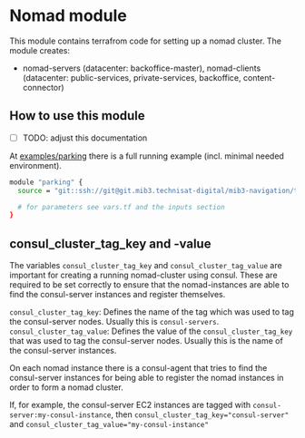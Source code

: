 # Nomad module

This module contains terrafrom code for setting up a nomad cluster.
The module creates:

* nomad-servers (datacenter: backoffice-master), nomad-clients (datacenter: public-services, private-services, backoffice, content-connector)

## How to use this module

* [ ] TODO: adjust this documentation

At [examples/parking](../../examples/parking/) there is a full running example (incl. minimal needed environment).

```bash
module "parking" {
  source = "git::ssh://git@git.mib3.technisat-digital/mib3-navigation/tsd.nav.cloud.infrastructure.modules.git?ref=snapshot//services/poi/modules/parking"

  # for parameters see vars.tf and the inputs section
}
```

## consul_cluster_tag_key and -value

The variables ```consul_cluster_tag_key``` and ```consul_cluster_tag_value``` are important for creating a running nomad-cluster using consul. These are required to be set correctly to ensure that the nomad-instances are able to find the consul-server instances and register themselves.

```consul_cluster_tag_key```: Defines the name of the tag which was used to tag the consul-server nodes. Usually this is ```consul-servers```.
```consul_cluster_tag_value```: Defines the value of the ```consul_cluster_tag_key``` that was used to tag the consul-server nodes. Usually this is the name of the consul-server instances.

On each nomad instance there is a consul-agent that tries to find the consul-server instances for being able to register the nomad instances in order to form a nomad cluster.

If, for example, the consul-server EC2 instances are tagged with ```consul-server:my-consul-instance```, then ```consul_cluster_tag_key="consul-server"``` and ```consul_cluster_tag_value="my-consul-instance"```